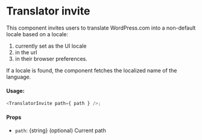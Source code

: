 # Translator invite

This component invites users to translate WordPress.com into a non-default locale based on a locale:

1. currently set as the UI locale
2. in the url
3. in their browser preferences.

If a locale is found, the component fetches the localized name of the language.

#### Usage:

```javascript
<TranslatorInvite path={ path } />;
```

#### Props

- `path`: {string} (optional) Current path
